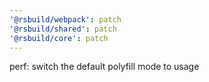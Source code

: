 ```yaml
---
'@rsbuild/webpack': patch
'@rsbuild/shared': patch
'@rsbuild/core': patch
---
```


perf: switch the default polyfill mode to usage

